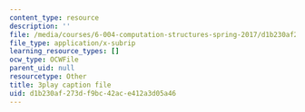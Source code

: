 ```yaml
---
content_type: resource
description: ''
file: /media/courses/6-004-computation-structures-spring-2017/d1b230af273df9bc42ace412a3d05a46_Um6UH_PRJ4k.srt
file_type: application/x-subrip
learning_resource_types: []
ocw_type: OCWFile
parent_uid: null
resourcetype: Other
title: 3play caption file
uid: d1b230af-273d-f9bc-42ac-e412a3d05a46
---
```

